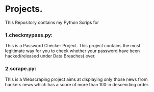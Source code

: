 # Projects.
This Repository contains my Python Scrips for 

### 1.checkmypass.py:

This is a Password Checker Project. This project contains the most legitimate way for you to check whether your password have been hacked(released under Data Breaches) ever.

### 2.scrape.py:

This is a Webscraping project aims at displaying only those news from hackers news which has a score of more than 100 in descending order. 

